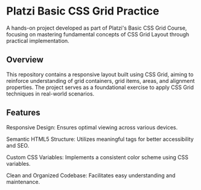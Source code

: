 # Platzi Basic CSS Grid Practice
A hands-on project developed as part of Platzi's Basic CSS Grid Course, focusing on mastering fundamental concepts of CSS Grid Layout through practical implementation.

## Overview
This repository contains a responsive layout built using CSS Grid, aiming to reinforce understanding of grid containers, grid items, areas, and alignment properties. The project serves as a foundational exercise to apply CSS Grid techniques in real-world scenarios.

## Features
Responsive Design: Ensures optimal viewing across various devices.

Semantic HTML5 Structure: Utilizes meaningful tags for better accessibility and SEO.

Custom CSS Variables: Implements a consistent color scheme using CSS variables.

Clean and Organized Codebase: Facilitates easy understanding and maintenance.

